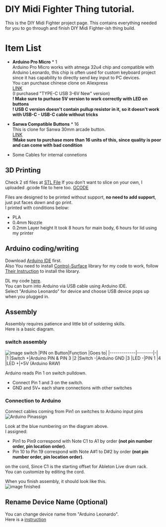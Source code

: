 # DIY Midi Fighter Thing tutorial.

This is the DIY Midi Fighter project page.
This contains everything needed for you to go through and finish DIY Midi Fighter-ish thing build.

# Item List

 - **Arduino Pro Micro** * 1  
Arduino Pro Micro works with atmega 32u4 chip and compatible with Arduino Leonardo, this chip is often used for custom keyboard project since it has capability to directly send key input to PC devices.  
You can purchase chinese clone on Aliexpress  
[LINK](https://aliexpress.com/item/1005001622051348.html)  
 (I purchased "TYPE-C USB 3-6V New" version)  
**! Make sure to purhase 5V version to work correctly with LED on buttons**  
**! USB C version doesn't contain pullup resistor in it, so it doesn't work with USB-C - USB-C cable without tricks**  
  
 - **Sanwa Compatible Buttons** * 16  
 This is clone for Sanwa 30mm arcade button.  
 [LINK](https://aliexpress.com/item/4001077002366.html)  
 **!Make sure to purchase more than 16 units of this, since quality is poor and can come with bad condition**  
  
 - Some Cables for internal connetions  
   
## 3D Printing
Check 2 stl files at [STL File]()
If you don't want to slice on your own, I uploaded .gcode file to here too. [GCODE]()  

Files are designed to be printed without support, **no need to add support**, just put faces down and go print.  
I printed with conditions below:  
 - PLA
 - 0.4mm Nozzle
 - 0.2mm Layer height
It took 8 hours for main body, 6 hours for lid using my printer

## Arduino coding/writing
Download [Arduino IDE]() first.  
Also You need to install [Control-Surface](https://github.com/tttapa/Control-Surface) library for my code to work, follow [Their Instruction](https://tttapa.github.io/Control-Surface-doc/Doxygen/d8/da8/md_pages_Installation.html) to install the library.  

DL my code [here]().  
You can burn into Arduino via USB cable using Arduino IDE.  
Select "Arduino Leonardo" for device and choose USB device pops up when you plugged in.  

## Assembly
Assembly requires patience and little bit of soldering skills.  
Here is a basic diagram.  

### switch assembly
![image switch]()
|PIN on Button|Function    |Goes to|
|-------------|--------|-|
|1            |Switch +|Arduino PIN & PIN 3
|2            |Switch -|Arduino GND
|3            |LED -|PIN 1
|4            |LED +|+5V (Arduino RAW)

Arduino reads Pin 1 on switch pulldown.  
 - Connect Pin 1 and 3 on the switch.
 - GND and 5V+ each share connections with other switches

### Connection to Arduino 
Connect cables coming from Pin1 on switches to Arduino input pins  
![Arduino Pinassign]()

Look at the blue numbering on the diagram above.  
I assigned:  
 - Pin1 to Pin9 correspond with Note C1 to A1 by order **(not pin number order, pin location order)**.
 - Pin 10 to Pin 19 correspond with Note A#1 to D#2 by order **(not pin number order, pin location order)**. 

on the cord, Since C1 is the starting offset for Ableton Live drum rack.  
You can customize by editing the cord.  

When you finish assembly, it should look like this.  
![image finished]()

## Rename Device Name (Optional)
You can change device name from "Arduino Leonardo".  
Here is a [instruction](https://liveelectronics.musinou.net/MIDIdeviceName.php)
